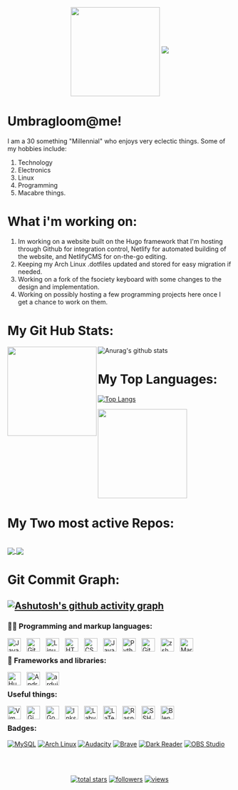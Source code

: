 <!-- Typing SVG by DenverCoder1 - https://github.com/DenverCoder1/readme-typing-svg -->
<p align="center">
<img src="https://media.giphy.com/media/37Uer6MbSlFgA/giphy.gif" width="200" height="200" align="center"/>
  <a href="https://github.com/DenverCoder1/readme-typing-svg"><img src="https://readme-typing-svg.demolab.com/?lines=Just%20a%20dude%20who%20likes%20tech%20stuff.;Enjoys%20coding.;Always%20learning%20new%20things;Enjoys%20the%20Macabre&font=Deja%20Vu&center=true&width=440&height=45&color=bd00ff&vCenter=true&size=22&pause=1000"></a>
</p>

# Umbragloom@me!
I am a 30 something "Millennial" who enjoys very eclectic things. Some of my hobbies include:

1. Technology
2. Electronics
3. Linux
4. Programming
5. Macabre things.

# What i'm working on:
1. Im working on a website built on the Hugo framework that I'm hosting through Github for integration control, Netlify for automated building of the website, and NetlifyCMS for on-the-go editing. 
2. Keeping my Arch Linux .dotfiles updated and stored for easy migration if needed. 
3. Working on a fork of the fsociety keyboard with some changes to the design and implementation. 
4. Working on possibly hosting a few programming projects here once I get a chance to work on them.

# My Git Hub Stats:
![Anurag's github stats](https://github-readme-stats.vercel.app/api?username=Umbragloom&show_icons=true&bg_color=000b1e&title_color=00ff00&icon_color=0abdc6&text_color=bd00ff&border_color=00ff00&h&border_radius=20&include_all_commits=true) <img src="https://media.giphy.com/media/YrTXcn2uKFbJvVvJgY/giphy.gif" width="200" height="200" align="left">

# My Top Languages:
[![Top Langs](https://github-readme-stats.vercel.app/api/top-langs/?username=anuraghazra&layout=compact&show_icons=true&bg_color=000b1e&title_color=00ff00&icon_color=0abdc6&text_color=bd00ff&border_color=00ff00&h&border_radius=20&include_all_commits=true&hide=javascript&card_width=500)](https://github.com/anuraghazra/github-readme-stats) 

<img src="https://media.giphy.com/media/1DKVMPqxI3CO1VZmX1/giphy.gif" width="200" height="200" align="center"/>

<br>

# My Two most active Repos:

<br>

<a href="https://github.com/Mathie-Josh/Arch_laptop">
  <img align="center" src="https://github-readme-stats.vercel.app/api/pin/?username=Umbragloom&repo=Arch_laptop&show_icons=true&bg_color=000b1e&title_color=00ff00&icon_color=0abdc6&text_color=bd00ff&border_color=00ff00&h&border_radius=20&show_owner=true" />
</a>
<a href="https://github.com/Mathie-Josh/website">
  <img align="center" src="https://github-readme-stats.vercel.app/api/pin/?username=Umbragloom&repo=website&show_icons=true&bg_color=000b1e&title_color=00ff00&icon_color=0abdc6&text_color=bd00ff&border_color=00ff00&h&border_radius=20&show_owner=true" />
</a>

# Git Commit Graph: 

[![Ashutosh's github activity graph](https://activity-graph.herokuapp.com/graph?username=Umbragloom&bg_color=000b1e&color=00ff00&line=d300c4&point=0abdc6&title_color=00ff00&area=true&area_color=00ff00&hide_border=false&)](https://github.com/ashutosh00710/github-readme-activity-graph)
---

### 👨‍💻 Programming and markup languages:

<img align="left" alt="Java" width="30px" style="padding-right:10px;" src="https://cdn.jsdelivr.net/gh/devicons/devicon/icons/java/java-original.svg"/>
<img align="left" alt="Git" width="30px" style="padding-right:10px;" src="https://cdn.jsdelivr.net/gh/devicons/devicon/icons/git/git-original.svg" />
<img align="left" alt="Linux" width="30px" style="padding-right:10px;" src="https://cdn.jsdelivr.net/gh/devicons/devicon/icons/linux/linux-original.svg" />
<img align="left" alt="HTML" width="30px" style="padding-right:10px;" src="https://cdn.jsdelivr.net/gh/devicons/devicon/icons/html5/html5-plain.svg" />
<img align="left" alt="CSS" width="30px" style="padding-right:10px;" src="https://cdn.jsdelivr.net/gh/devicons/devicon/icons/css3/css3-plain.svg" />
<img align="left" alt="JavaScript" width="30px" style="padding-right:10px;" src="https://cdn.jsdelivr.net/gh/devicons/devicon/icons/javascript/javascript-plain.svg" />
<img align="left" alt="Python" width="30px" style="padding-right:10px;" src="https://cdn.jsdelivr.net/gh/devicons/devicon/icons/python/python-plain.svg" />
<img align="left" alt="GitHub" width="30px" style="padding-right:10px;" src="https://cdn.jsdelivr.net/gh/devicons/devicon/icons/github/github-original.svg" />
<img align="left" alt="zsh" width="30px" style="padding-right:10px;" src="https://cdn.jsdelivr.net/gh/devicons/devicon/icons/bash/bash-original.svg" />
<img align="left" alt="Markdown" width="30px" style="padding-right:10px;" src="https://cdn.jsdelivr.net/gh/devicons/devicon/icons/markdown/markdown-original.svg" />

<br>

### 🧰 Frameworks and libraries:

<img align="left" alt="Hugo" width="30px" style="padding-right:10px;" src="https://cdn.jsdelivr.net/gh/devicons/devicon/icons/hugo/hugo-original.svg" />
<img align="left" alt="Android" width="30px" style="padding-right:10px;" src="https://cdn.jsdelivr.net/gh/devicons/devicon/icons/android/android-original-wordmark.svg" />
<img align="left" alt="arduino" width="30px" style="padding-right:10px;" src="https://cdn.jsdelivr.net/gh/devicons/devicon/icons/arduino/arduino-original-wordmark.svg" />

<br>

### Useful things:
<img align="left" alt="Vim" width="30px" style="padding-right:10px;" src="https://cdn.jsdelivr.net/gh/devicons/devicon/icons/vim/vim-original.svg" />
<img align="left" alt="Gimp" width="30px" style="padding-right:10px;" src="https://cdn.jsdelivr.net/gh/devicons/devicon/icons/gimp/gimp-original.svg" />
<img align="left" alt="Godot" width="30px" style="padding-right:10px;" src="https://cdn.jsdelivr.net/gh/devicons/devicon/icons/godot/godot-original.svg" />
<img align="left" alt="Inkscape" width="30px" style="padding-right:10px;" src="https://cdn.jsdelivr.net/gh/devicons/devicon/icons/inkscape/inkscape-original.svg" />
<img align="left" alt="Labview" width="30px" style="padding-right:10px;" src="https://cdn.jsdelivr.net/gh/devicons/devicon/icons/labview/labview-original.svg" />
<img align="left" alt="LaTeX" width="30px" style="padding-right:10px;" src="https://cdn.jsdelivr.net/gh/devicons/devicon/icons/latex/latex-original.svg" />
<img align="left" alt="Raspberry Pi" width="30px" style="padding-right:10px;" src="https://cdn.jsdelivr.net/gh/devicons/devicon/icons/raspberrypi/raspberrypi-original.svg" />
<img align="left" alt="SSH" width="30px" style="padding-right:10px;" src="https://cdn.jsdelivr.net/gh/devicons/devicon/icons/ssh/ssh-original-wordmark.svg" />
<img align="left" alt="Blender" width="30px" style="padding-right:10px;" src="https://cdn.jsdelivr.net/gh/devicons/devicon/icons/blender/blender-original.svg" />

<br>

### Badges:
<a href="#"><img alt="MySQL" src="https://img.shields.io/badge/MySQL-00f.svg?logo=mysql&logoColor=white"></a>
 <a href="#"><img alt="Arch Linux" src="https://img.shields.io/badge/Arch%20Linux-1793D1.svg?logo=arch-linux&logoColor=white"></a>
 <a href="#"><img alt="Audacity" src="https://img.shields.io/badge/-Audacity-0000CC?logo=audacity&logoColor=white"></a>
<a href="#"><img alt="Brave" src="https://img.shields.io/badge/-Brave-FB542B?logo=brave&logoColor=white"></a>
 <a href="#"><img alt="Dark Reader" src="https://img.shields.io/badge/-Dark%20Reader-141E24?logo=dark-reader&logoColor=white"></a>
 <a href="#"><img alt="OBS Studio" src="https://img.shields.io/badge/-OBS-302E31?logo=obs-studio&logoColor=white"></a>
 
 
<br>
<br>

<!-- Social badges section -->
<!-- Badges with custom icons - https://github.com/DenverCoder1/custom-icon-badges -->
<!-- View counter - https://github.com/DenverCoder1/Simple-View-Counter -->
<p align="center">
 
 
  <a href="https://github.com/umbragloom?tab=repositories&sort=stargazers">
    <img alt="total stars" title="Total stars on GitHub" src="https://custom-icon-badges.demolab.com/github/stars/Umbragloom?color=55960c&style=for-the-badge&labelColor=488207&logo=star"/></a>
  <a href="https://github.com/Umbragloom?tab=followers">
    <img alt="followers" title="Follow me on Github" src="https://custom-icon-badges.demolab.com/github/followers/Umbragloom?color=236ad3&labelColor=1155ba&style=for-the-badge&logo=person-add&label=Follow&logoColor=white"/></a>
  <a href="https://github.com/Umbragloom?tab=Simple-View-Counter">
    <img alt="views" title="GitHub profile views" src="https://freshidea.com/jonah/app/DenverCoder1-profile-views"/></a>
</p>
